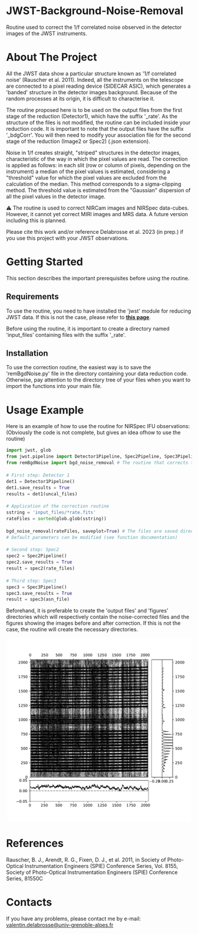 # JWST-Background-Noise-Removal
Routine used to correct the 1/f correlated noise observed in the detector images of the JWST instruments.

# About The Project 
All the JWST data show a particular structure known as '1/f correlated noise' (Rauscher et al. 2011). Indeed, all the instruments on the telescope are connected to a pixel reading device (SIDECAR ASIC), which generates a 'banded' structure in the detector images background. Because of the random processes at its origin, it is difficult to characterise it. 

The routine proposed here is to be used on the output files from the first stage of the reduction (Detector1), which have the suffix '_rate'. As the structure of the files is not modified, the routine can be included inside your reduction code. It is important to note that the output files have the suffix '_bdgCorr'. You will then need to modify your association file for the second stage of the reduction (Image2 or Spec2) (.json extension). 

Noise in 1/f creates straight, "striped" structures in the detector images, characteristic of the way in which the pixel values are read. The correction is applied as follows: in each slit (row or column of pixels, depending on the instrument) a median of the pixel values is estimated, considering a "threshold" value for which the pixel values are excluded from the calculation of the median. This method corresponds to a sigma-clipping method. The threshold value is estimated from the "Gaussian" dispersion of all the pixel values in the detector image.

⚠️ The routine is used to correct NIRCam images and NIRSpec data-cubes. However, it cannot yet correct MIRI images and MRS data. A future version including this is planned. 

Please cite this work and/or reference Delabrosse et al. 2023 (in prep.) if you use this project with your JWST observations.

# Getting Started 
This section describes the important prerequisites before using the routine.

## Requirements 
To use the routine, you need to have installed the 'jwst' module for reducing JWST data. If this is not the case, please refer to [<u>**this page**</u>](https://jwst-pipeline.readthedocs.io/en/latest/getting_started/quickstart.html). 

Before using the routine, it is important to create a directory named 'input_files' containing files with the suffix '_rate'.

## Installation 
To use the correction routine, the easiest way is to save the 'remBgdNoise.py' file in the directory containing your data reduction code. Otherwise, pay attention to the directory tree of your files when you want to import the functions into your main file. 

# Usage Example 
Here is an example of how to use the routine for NIRSpec IFU observations: (Obviously the code is not complete, but gives an idea of ​​how to use the routine)

```python 
import jwst, glob
from jwst.pipeline import Detector1Pipeline, Spec2Pipeline, Spec3Pipeline
from remBgdNoise import bgd_noise_removal # The routine that corrects the 1/f correlated noise

# First step: Detector 1
det1 = Detector1Pipeline()
det1.save_results = True
results = det1(uncal_files)

# Application of the correction routine
sstring = 'input_files/*rate.fits'
rateFiles = sorted(glob.glob(sstring))

bgd_noise_removal(rateFiles, saveplot=True) # The files are saved directly in an 'output_files' folder
# Default parameters can be modified (see function documentation)

# Second step: Spec2
spec2 = Spec2Pipeline()
spec2.save_results = True
result = spec2(rate_files)

# Third step: Spec3
spec3 = Spec3Pipeline()
spec3.save_results = True                
result = spec3(asn_file)

```

Beforehand, it is preferable to create the 'output files' and 'figures' directories which will respectively contain the noise-corrected files and the figures showing the images before and after correction. If this is not the case, the routine will create the necessary directories.

<p align="center">
	<img src="https://github.com/delabrov/JWST-Background-Noise-Removal/blob/main/ressources/beforeCorr_01_02101_00001_nrs2_rate.pdf" width="500">
</p>

# References 
Rauscher, B. J., Arendt, R. G., Fixen, D. J., et al. 2011, in Society of Photo-Optical Instrumentation Engineers (SPIE) Conference Series, Vol. 8155, Society of Photo-Optical Instrumentation Engineers (SPIE) Conference Series, 81550C

# Contacts 
If you have any problems, please contact me by e-mail: valentin.delabrosse@univ-grenoble-alpes.fr
